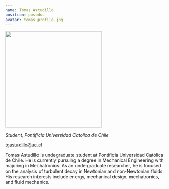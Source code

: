 ```yaml
---
name: Tomas Astudillo
position: postdoc
avatar: tomas_profile.jpg
---
```


<img width="300" src="{{site.baseurl}}/images/people/{{page.avatar}}" data-action="zoom">

_Student, Pontificia Universidad Catolica de Chile_<br>

<i class="fa fa-envelope-o"></i> tgastudillo@uc.cl

Tomas Astudillo is undegraduate student at Pontificia Universidad Católica de Chile. He is currently pursuing a degree in Mechanical Engineering with majoring in Mechatronics. As an undergraduate researcher, he is focused on the analysis of turbulent decay in Newtonian and non-Newtonian fluids. His research interests include energy, mechanical design, mechatronics, and fluid mechanics.
